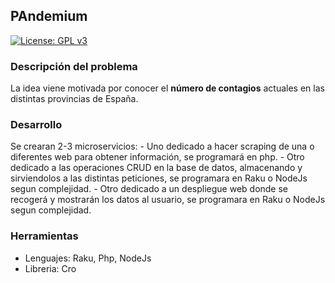 
## PAndemium
[![License: GPL v3](https://img.shields.io/badge/License-GPLv3-blue.svg)](https://www.gnu.org/licenses/gpl-3.0)

### Descripción del problema
La idea viene motivada por conocer el **número de contagios** actuales en las distintas
provincias de España.

### Desarrollo
Se crearan 2-3 microservicios:
	- Uno dedicado a hacer scraping de una o diferentes web para obtener información, se programará en php.
	- Otro dedicado a las operaciones CRUD en la base de datos, almacenando y sirviendolos a las distintas peticiones, se programara en Raku o NodeJs segun complejidad.
	- Otro dedicado a un despliegue web donde se recogerá y mostrarán los datos al usuario, se programara en Raku o NodeJs segun complejidad.

### Herramientas
- Lenguajes: Raku, Php, NodeJs
- Libreria: Cro


